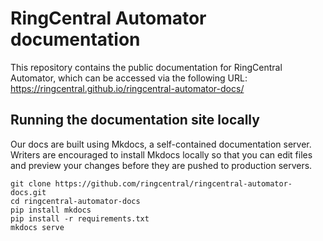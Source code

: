 # RingCentral Automator documentation

This repository contains the public documentation for RingCentral Automator, which can be accessed via the following URL:
https://ringcentral.github.io/ringcentral-automator-docs/

## Running the documentation site locally

Our docs are built using Mkdocs, a self-contained documentation server. Writers are encouraged to install Mkdocs locally so that you can edit files and preview your changes before they are pushed to production servers.

```shell
git clone https://github.com/ringcentral/ringcentral-automator-docs.git
cd ringcentral-automator-docs
pip install mkdocs
pip install -r requirements.txt
mkdocs serve
```
